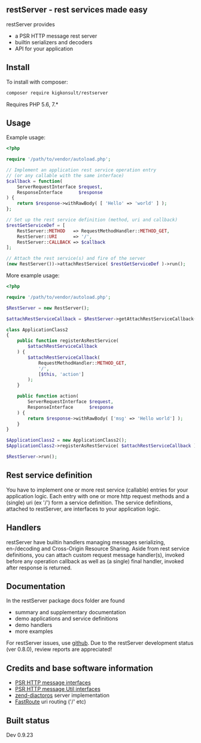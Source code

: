 restServer - rest services made easy
------------------------------------

restServer provides

 * a PSR HTTP message rest server
 * builtin serializers and decoders 
 * API for your application

Install
-------

To install with composer:

```sh
composer require kigkonsult/restserver
```
Requires PHP 5.6, 7.*

Usage
-----

Example usage:

```php
<?php

require '/path/to/vendor/autoload.php';

// Implement an application rest service operation entry
// (or any callable with the same interface)
$callback = function(
    ServerRequestInterface $request,
    ResponseInterface      $response
) {
    return $response->withRawBody( [ 'Hello' => 'world' ] );
};

// Set up the rest service definition (method, uri and callback)
$restGetServiceDef = [
    RestServer::METHOD   => RequestMethodHandler::METHOD_GET,
    RestServer::URI      => '/',
    RestServer::CALLBACK => $callback
];

// Attach the rest service(s) and fire of the server
(new RestServer())->attachRestService( $restGetServiceDef )->run();
```
More example usage:

```php
<?php

require '/path/to/vendor/autoload.php';

$RestServer = new RestServer();

$attachRestServiceCallback = $RestServer->getAttachRestServiceCallback();

class ApplicationClass2
{
    public function registerAsRestService(
        $attachRestServiceCallback
    ) {
        $attachRestServiceCallback(
            RequestMethodHandler::METHOD_GET,
            '/',
            [$this, 'action']
        );
    }

    public function action(
        ServerRequestInterface $request,
        ResponseInterface      $response
    ) {
        return $response->withRawBody( ['msg' => 'Hello world'] );
    }
}

$ApplicationClass2 = new ApplicationClass2();
$ApplicationClass2->registerAsRestService( $attachRestServiceCallback );

$RestServer->run();
```

Rest service definition
----------------------

You have to implement one or more rest service (callable) entries for your application logic.
Each entry with one or more http request methods and a (single) uri (ex '/') form a service definition. The service definitions, attached to restServer,  are interfaces to your application logic.

Handlers
--------

restServer have builtin handlers managing messages serializing, en-/decoding
and Cross-Origin Resource Sharing.
Aside from rest service definitions, you can attach custom
request message handler(s), invoked before any operation callback 
as well as (a single) final handler, invoked after response is returned.

Documentation
-------------
In the restServer package docs folder are found
 - summary and supplementary documentation
 - demo applications and service definitions
 - demo handlers
 - more examples


For restServer issues, use [github].
Due to the restServer development status (ver 0.8.0), review reports are appreciated!

Credits and base software information
-------------------------------------

 * [PSR HTTP message interfaces]
 * [PSR HTTP message Util interfaces]
 * [zend-diactoros] server implementation
 * [FastRoute] uri routing ('/' etc)

Built status
------------
Dev 0.9.23

[PSR HTTP message interfaces]: https://github.com/php-fig/fig-standards/blob/master/accepted/PSR-7-http-message.md
[PSR HTTP message Util interfaces]: https://github.com/php-fig/http-message-util
[zend-diactoros]: https://github.com/zendframework/zend-diactoros
[FastRoute]: https://github.com/nikic/FastRoute
[github]: https://github.com/iCalcreator/restServer/issues

